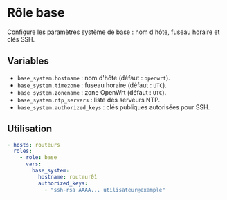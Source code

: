 # Rôle base

Configure les paramètres système de base : nom d'hôte, fuseau horaire et clés SSH.

## Variables
- `base_system.hostname` : nom d'hôte (défaut : `openwrt`).
- `base_system.timezone` : fuseau horaire (défaut : `UTC`).
- `base_system.zonename` : zone OpenWrt (défaut : `UTC`).
- `base_system.ntp_servers` : liste des serveurs NTP.
- `base_system.authorized_keys` : clés publiques autorisées pour SSH.

## Utilisation
```yaml
- hosts: routeurs
  roles:
    - role: base
      vars:
        base_system:
          hostname: routeur01
          authorized_keys:
            - "ssh-rsa AAAA... utilisateur@example"
```
